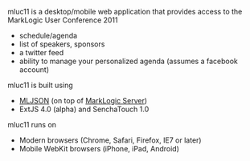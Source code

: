 mluc11 is a desktop/mobile web application that provides access to the MarkLogic User Conference 2011

 * schedule/agenda
 * list of speakers, sponsors
 * a twitter feed
 * ability to manage your personalized agenda (assumes a facebook account)

mluc11 is built using

 * [MLJSON] (on top of  [MarkLogic Server])
 * ExtJS 4.0 (alpha) and SenchaTouch 1.0

mluc11 runs on

 * Modern browsers (Chrome, Safari, Firefox, IE7 or later)
 * Mobile WebKit browsers (iPhone, iPad, Android)

[MLJSON]: http://github.com/isubiker/mljson  "MLJSON"
[MarkLogic Server]: http://developer.marklogic.com "MarkLogic"
